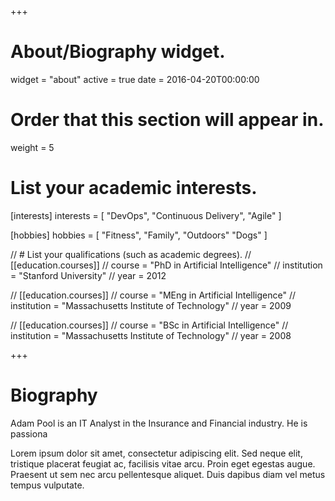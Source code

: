 +++
# About/Biography widget.
widget = "about"
active = true
date = 2016-04-20T00:00:00

# Order that this section will appear in.
weight = 5

# List your academic interests.
[interests]
  interests = [
    "DevOps",
    "Continuous Delivery",
    "Agile"
  ]

  [hobbies]
    hobbies = [
      "Fitness",
      "Family",
      "Outdoors"
      "Dogs"
    ]

// # List your qualifications (such as academic degrees).
// [[education.courses]]
//  course = "PhD in Artificial Intelligence"
//  institution = "Stanford University"
//  year = 2012

// [[education.courses]]
//  course = "MEng in Artificial Intelligence"
//  institution = "Massachusetts Institute of Technology"
//  year = 2009

// [[education.courses]]
//  course = "BSc in Artificial Intelligence"
//  institution = "Massachusetts Institute of Technology"
//  year = 2008

+++

# Biography

Adam Pool is an IT Analyst in the Insurance and Financial industry. He is passiona

Lorem ipsum dolor sit amet, consectetur adipiscing elit. Sed neque elit, tristique placerat feugiat ac, facilisis vitae arcu. Proin eget egestas augue. Praesent ut sem nec arcu pellentesque aliquet. Duis dapibus diam vel metus tempus vulputate.
